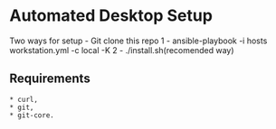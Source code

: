 Automated Desktop Setup
=======================

Two ways for setup
    - Git clone this repo
    1 - ansible-playbook -i hosts workstation.yml -c local -K
    2 - ./install.sh(recomended way)

Requirements
-----------

    * curl,
    * git,
    * git-core.
